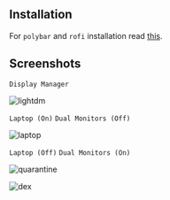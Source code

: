 Installation
-----------

For `polybar` and `rofi` installation read [this](https://github.com/fepitre/qubes-rofi/issues/1#issuecomment-667303259).

Screenshots
-----------

`Display Manager`

![lightdm](https://imgur.com/U9NWg8l.png)

`Laptop (On)` `Dual Monitors (Off)`

![laptop](https://imgur.com/XIvu1tj.png)

`Laptop (Off)` `Dual Monitors (On)`

![quarantine](https://i.redd.it/63p44yk5xkn41.png)

![dex](https://i.redd.it/m4hg5n7dibb61.png)

